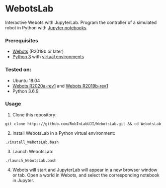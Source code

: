 # WebotsLab
Interactive Webots with JupyterLab. Program the controller of a simulated robot in Python with [Jupyter notebooks](https://jupyter.org/).

### Prerequisites

* [Webots](https://cyberbotics.com/) (R2019b or later)
* [Python 3](https://www.python.org/) with [virtual environments](https://docs.python.org/3/tutorial/venv.html)

### Tested on:

* Ubuntu 18.04
* [Webots R2020a-rev1](https://github.com/cyberbotics/webots/releases/tag/R2020a-rev1) and
  [Webots R2019b-rev1](https://github.com/cyberbotics/webots/releases/tag/R2019b-rev1)
* Python 3.6.9

### Usage

1. Clone this repository:
```
git clone https://github.com/RobInLabUJI/WebotsLab.git && cd WebotsLab
```

2. Install WebotsLab in a Python virtual environment:
```
./install_WebotsLab.bash
```

3. Launch WebotsLab:
```
./launch_WebotsLab.bash
```

4. Webots will start and JupyterLab will appear in a new browser window or tab. Open a world in Webots, and select the corresponding notebook in Jupyter.

